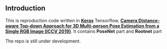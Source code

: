 ## Introduction

This is reproduction code written in **[Keras](https://keras.io)** 
 Tensorflow,  **[Camera Distance-aware Top-down Approach for 3D Multi-person Pose Estimation from a Single RGB Image (ICCV 2019)](https://arxiv.org/abs/1907.11346)**. It contains **PoseNet** part and **Rootnet** part


The repo is still under development.


